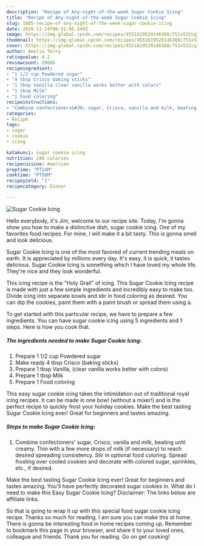 ```yaml
---
description: "Recipe of Any-night-of-the-week Sugar Cookie Icing"
title: "Recipe of Any-night-of-the-week Sugar Cookie Icing"
slug: 1885-recipe-of-any-night-of-the-week-sugar-cookie-icing
date: 2020-11-24T06:51:05.549Z
image: https://img-global.cpcdn.com/recipes/4551619529146368/751x532cq70/sugar-cookie-icing-recipe-main-photo.jpg
thumbnail: https://img-global.cpcdn.com/recipes/4551619529146368/751x532cq70/sugar-cookie-icing-recipe-main-photo.jpg
cover: https://img-global.cpcdn.com/recipes/4551619529146368/751x532cq70/sugar-cookie-icing-recipe-main-photo.jpg
author: Amelia Terry
ratingvalue: 4.2
reviewcount: 20686
recipeingredient:
- "1 1/2 cup Powdered sugar"
- "4 tbsp Crisco baking sticks"
- "1 tbsp Vanilla clear vanilla works better with colors"
- "1 tbsp Milk"
- "1 Food coloring"
recipeinstructions:
- "Combine confectioners&#39; sugar, Crisco, vanilla and milk, beating until creamy. Thin with a few more drops of milk (if necessary) to reach desired spreading consistency. Stir in optional food coloring. Spread frosting over cooled cookies and decorate with colored sugar, sprinkles, etc., if desired."
categories:
- Recipe
tags:
- sugar
- cookie
- icing

katakunci: sugar cookie icing 
nutrition: 240 calories
recipecuisine: American
preptime: "PT14M"
cooktime: "PT56M"
recipeyield: "1"
recipecategory: Dinner

---
```



![Sugar Cookie Icing](https://img-global.cpcdn.com/recipes/4551619529146368/751x532cq70/sugar-cookie-icing-recipe-main-photo.jpg)

Hello everybody, it's Jim, welcome to our recipe site. Today, I'm gonna show you how to make a distinctive dish, sugar cookie icing. One of my favorites food recipes. For mine, I will make it a bit tasty. This is gonna smell and look delicious.

Sugar Cookie Icing is one of the most favored of current trending meals on earth. It is appreciated by millions every day. It's easy, it is quick, it tastes delicious. Sugar Cookie Icing is something which I have loved my whole life. They're nice and they look wonderful.

This icing recipe is the &#34;Holy Grail&#34; of icing. This Sugar Cookie Icing recipe is made with just a few simple ingredients and incredibly easy to make too. Divide icing into separate bowls and stir in food coloring as desired. You can dip the cookies, paint them with a paint brush or spread them using a.


To get started with this particular recipe, we have to prepare a few ingredients. You can have sugar cookie icing using 5 ingredients and 1 steps. Here is how you cook that.

<!--inarticleads1-->

##### The ingredients needed to make Sugar Cookie Icing:

1. Prepare 1 1/2 cup Powdered sugar
1. Make ready 4 tbsp Crisco (baking sticks)
1. Prepare 1 tbsp Vanilla, (clear vanilla works better with colors)
1. Prepare 1 tbsp Milk
1. Prepare 1 Food coloring


This easy sugar cookie icing takes the intimidation out of traditional royal icing recipes. It can be made in one bowl (without a mixer!) and is the perfect recipe to quickly frost your holiday cookies. Make the best tasting Sugar Cookie Icing ever! Great for beginners and tastes amazing. 

<!--inarticleads2-->

##### Steps to make Sugar Cookie Icing:

1. Combine confectioners&#39; sugar, Crisco, vanilla and milk, beating until creamy. Thin with a few more drops of milk (if necessary) to reach desired spreading consistency. Stir in optional food coloring. Spread frosting over cooled cookies and decorate with colored sugar, sprinkles, etc., if desired.


Make the best tasting Sugar Cookie Icing ever! Great for beginners and tastes amazing. You&#39;ll have perfectly decorated sugar cookies in. What do I need to make this Easy Sugar Cookie Icing? Disclaimer: The links below are affiliate links. 

So that is going to wrap it up with this special food sugar cookie icing recipe. Thanks so much for reading. I am sure you can make this at home. There is gonna be interesting food in home recipes coming up. Remember to bookmark this page in your browser, and share it to your loved ones, colleague and friends. Thank you for reading. Go on get cooking!
